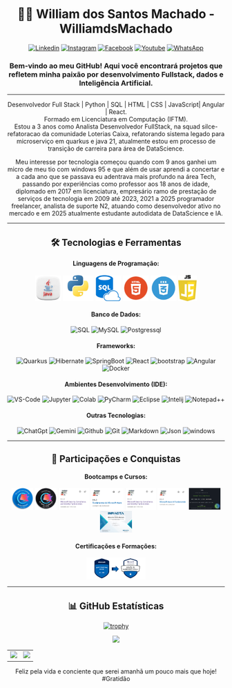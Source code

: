 <div align="center">
 
 # 👨‍💻 William dos Santos Machado - WilliamdsMachado
[![Linkedin](https://img.shields.io/badge/LinkedIn-0077B5?style=for-the-badge&logo=linkedin&logoColor=white)](https://www.linkedin.com/in/williamdsmachado/)
[![Instagram](https://img.shields.io/badge/Instagram-FF1493?style=for-the-badge&logo=instagram&logoColor=white)](https://www.instagram.com/williamdsmachado/)
[![Facebook](https://img.shields.io/badge/Facebook-1877F2?style=for-the-badge&logo=facebook&logoColor=white)](https://www.facebook.com/william.machado.9889261/)
[![Youtube](https://img.shields.io/badge/YouTube-FF0000?style=for-the-badge&logo=youtube&logoColor=white)](https://www.youtube.com/@universodigitalti)
[![WhatsApp](	https://img.shields.io/badge/WhatsApp-25D366?style=for-the-badge&logo=whatsapp&logoColor=white)](https://wa.me/5534998890415?text=Ol%C3%A1!%20tudo%20bem?%20)
 
### Bem-vindo ao meu GitHub! Aqui você encontrará projetos que refletem minha paixão por desenvolvimento Fullstack, dados e Inteligência Artificial.

---

Desenvolvedor Full Stack | Python | SQL | HTML | CSS | JavaScript| Angular | React.\
Formado em Licenciatura em Computação (IFTM).\
Estou a 3 anos como Analista Desenvolvedor FullStack, na squad silce-refatoracao da comunidade Loterias Caixa, refatorando sistema legado para microserviço em quarkus e java 21, atualmente estou em processo de transição de carreira para área de DataScience.

Meu interesse por tecnologia começou quando com 9 anos ganhei um micro de meu tio com windows 95 e que além de usar aprendi a concertar e a cada ano que se passava eu adentrava mais profundo na área Tech, passando por experiências como professor aos 18 anos de idade, diplomado em 2017 em licenciatura, empresário ramo de prestação de serviços de tecnologia em 2009 até 2023, 2021 a 2025 programador freelancer, analista de suporte N2, atuando como desenvolvedor ativo no mercado e em 2025 atualmente estudante autodidata de DataScience e IA.

---
## 🛠 Tecnologias e Ferramentas
#### Linguagens de Programação:
<img src="https://github.com/WilliamdsMachado/IMG-TEC/blob/main/img/java.png" height="60"/>
<img src="https://github.com/WilliamdsMachado/IMG-TEC/blob/main/img/python.png" height="60"/>
<img src="https://github.com/WilliamdsMachado/IMG-TEC/blob/main/img/sql.png" height="60"/>
<img src="https://github.com/WilliamdsMachado/IMG-TEC/blob/main/img/html.png" height="60"/>
<img src="https://github.com/WilliamdsMachado/IMG-TEC/blob/main/img/css.png" height="60"/>
<img src="https://github.com/WilliamdsMachado/IMG-TEC/blob/main/img/javascript.png" height="60"/>

#### Banco de Dados:
![SQL](https://img.shields.io/badge/-SQL-000?style=for-the-badge&logo=MySQL&logoColor=white) 
![MySQL](https://img.shields.io/badge/MySQL-005C84?style=for-the-badge&logo=mysql&logoColor=white) 
![Postgressql](https://img.shields.io/badge/PostgreSQL-316192?style=for-the-badge&logo=postgresql&logoColor=white)

#### Frameworks:
![Quarkus](https://img.shields.io/badge/quarkus-512BD4?style=for-the-badge&logo=quarkus&logoColor=ffffff)
![Hibernate](https://img.shields.io/badge/Hibernate-512BD4?style=for-the-badge&logo=hibernate&logoColor=white)
![SpringBoot](https://img.shields.io/badge/Spring_Boot-F2F4F9?style=for-the-badge&logo=spring-boot)
![React](https://img.shields.io/badge/-React-61DAFB?style=for-the-badge&logo=react&logoColor=ffffff)
![bootstrap](https://img.shields.io/badge/Bootstrap-563D7C?style=for-the-badge&logo=bootstrap&logoColor=white)
![Angular](https://img.shields.io/badge/Angular-DD0031?style=for-the-badge&logo=angular&logoColor=white)
![Docker](https://img.shields.io/badge/Docker-009CAB?style=for-the-badge&logo=docker&logoColor=white)

#### Ambientes Desenvolvimento (IDE):
![VS-Code](https://img.shields.io/badge/Visual_Studio_Code-0078D4?style=for-the-badge&logo=visual%20studio%20code&logoColor=white)
![Jupyter](https://img.shields.io/badge/jupyter-5C2D91?style=for-the-badge&logo=jupyter&logoColor=white)
![Colab](https://img.shields.io/badge/Colab-F9AB00?style=for-the-badge&logo=googlecolab&color=525252)
![PyCharm](https://img.shields.io/badge/PyCharm-000000.svg?&style=for-the-badge&logo=PyCharm&logoColor=white)
![Eclipse](https://img.shields.io/badge/Eclipse-2C2255?style=for-the-badge&logo=eclipse&logoColor=white)
![Intelij](https://img.shields.io/badge/IntelliJ_IDEA-000000.svg?style=for-the-badge&logo=intellij-idea&logoColor=white)
![Notepad++](https://img.shields.io/badge/Notepad++-90E59A.svg?style=for-the-badge&logo=notepad%2B%2B&logoColor=black)

#### Outras Tecnologias:
![ChatGpt](https://img.shields.io/badge/ChatGPT-74aa9c?style=for-the-badge&logo=openai&logoColor=white)
![Gemini](https://img.shields.io/badge/Gemini-8E75B2?style=for-the-badge&logo=googlebard&logoColor=fff)
![Github](https://img.shields.io/badge/github%20-%23121011.svg?&style=for-the-badge&logo=github&logoColor=white) 
![Git](https://img.shields.io/badge/git%20-%23F05033.svg?&style=for-the-badge&logo=git&logoColor=white) 
![Markdown](https://img.shields.io/badge/Markdown-000000?style=for-the-badge&logo=markdown&logoColor=white) 
![Json](https://img.shields.io/badge/json-5E5C5C?style=for-the-badge&logo=json&logoColor=white)
![windows](https://img.shields.io/badge/Windows-0078D6?style=for-the-badge&logo=windows&logoColor=white)

---

## 🚀 Participações e Conquistas

#### Bootcamps e Cursos:
[<img src="https://raw.githubusercontent.com/WilliamdsMachado/IMG-TEC/refs/heads/main/img/Cloud%20Skills%20Challenge%20at%20Build.png" height="50" title="Desafio Microsoft Cloud Skills Challenge">](https://learn.microsoft.com/api/achievements/share/pt-br/WilliamdosSantosMachado-8464/W75RQ3ZN?sharingId=A91895CDA1A40772)
[<img src="https://raw.githubusercontent.com/WilliamdsMachado/IMG-TEC/refs/heads/main/img/AI%20Skills%20Challenge.png" height="50" title="Desafio Microsoft AI Skills Challenge April 2024" ></a>](https://learn.microsoft.com/api/achievements/share/pt-br/WilliamdosSantosMachado-8464/BG6XVPND?sharingId=A91895CDA1A40772)
[<img src="https://raw.githubusercontent.com/WilliamdsMachado/IMG-TEC/refs/heads/main/img/Curso%20SC-900T00A%20Microsoft%20Security%2C%20Compliance%2C%20and%20Identity%20Fundamentals.png" height="50" title="Desafio Microsoft Security, Compliance, and Identity Fundamentals"></a>](https://learn.microsoft.com/api/achievements/share/pt-br/WilliamdosSantosMachado-8464/NZEL9TMF?sharingId=A91895CDA1A40772)
[<img src="https://raw.githubusercontent.com/WilliamdsMachado/IMG-TEC/refs/heads/main/img/Microsoft%20azure.png" height="50" title="Desafio Fundamentos do Microsoft Azure"></a>](https://learn.microsoft.com/api/achievements/share/pt-br/WilliamdosSantosMachado-8464/F2MKGQPX?sharingId=A91895CDA1A40772)
[<img src="https://raw.githubusercontent.com/WilliamdsMachado/IMG-TEC/refs/heads/main/img/Curso%20SC-900T00A%20Microsoft%20Security%2C%20Compliance%2C%20and%20Identity%20Fundamentals.png" height="50" title="Desafio Microsoft Azure AI Fundamentals"/></a>](https://learn.microsoft.com/api/achievements/share/pt-br/WilliamdosSantosMachado-8464/UXRYP7E3?sharingId=A91895CDA1A40772)
[<img src="https://raw.githubusercontent.com/WilliamdsMachado/IMG-TEC/refs/heads/main/img/Azure%20AI%20.png" height="50" title="Data Science Santander Tech+ | Ada Tech"/></a>](https://learn.microsoft.com/api/achievements/share/pt-br/WilliamdosSantosMachado-8464/UXRYP7E3?sharingId=A91895CDA1A40772)
[<img src="https://raw.githubusercontent.com/WilliamdsMachado/IMG-TEC/refs/heads/main/img/DataScience.png" height="50"/></a>](https://ada.tech/certificado?code=4bf12018-2a79-889e-598b-de00cd4e5088)
[<img src="https://raw.githubusercontent.com/WilliamdsMachado/IMG-TEC/refs/heads/main/img/cert%20java.png" height="50"/></a>](https://raw.githubusercontent.com/WilliamdsMachado/IMG-TEC/refs/heads/main/img/cert%20java.png)

#### Certificações e Formações:
[<img src="https://raw.githubusercontent.com/WilliamdsMachado/IMG-TEC/refs/heads/main/img/AI.png" height="50"></a>](https://learn.microsoft.com/api/credentials/share/pt-br/WilliamdosSantosMachado-8464/21BF7F7AB4DA07B4?sharingId=A91895CDA1A40772)


---
## 📊 GitHub Estatísticas
[![trophy](https://github-profile-trophy.vercel.app/?username=WilliamdsMachado&theme=gitdimmed&no-frame=true&row=2&column=3)](https://github.com/ryo-ma/github-profile-trophy)


 <img src="https://capsule-render.vercel.app/api?type=waving&color=gradient&height=130&width=200%&section=footer"/>

<table cellpadding="0">
  <tr style="padding: 0">
    <!-- GitHub Stats Card -->  
    <td valign="top"><img height="200" src="https://github-readme-stats.vercel.app/api?username=WilliamdsMachado&show_icons=true&theme=radical#gh-dark-mode-only"/></td>
    <!-- GitHub Top Language Card -->
    <td valign="top"><img height="200" src="https://github-readme-stats.vercel.app/api/top-langs/?username=WilliamdsMachado&layout=compact&theme=radical&custom_title=Languages"/></td>
  </tr>
</table>


Feliz pela vida e conciente que serei amanhã um pouco mais que hoje! #Gratidão
